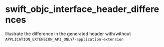 # swift_objc_interface_header_differences
Illustrate the difference in the generated header with/without `APPLICATION_EXTENSION_API_ONLY`/`-application-extension`
